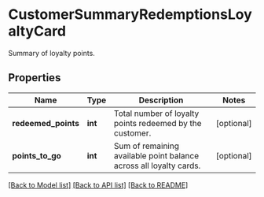 # CustomerSummaryRedemptionsLoyaltyCard

Summary of loyalty points.

## Properties
Name | Type | Description | Notes
------------ | ------------- | ------------- | -------------
**redeemed_points** | **int** | Total number of loyalty points redeemed by the customer. | [optional] 
**points_to_go** | **int** | Sum of remaining available point balance across all loyalty cards. | [optional] 

[[Back to Model list]](../README.md#documentation-for-models) [[Back to API list]](../README.md#documentation-for-api-endpoints) [[Back to README]](../README.md)


